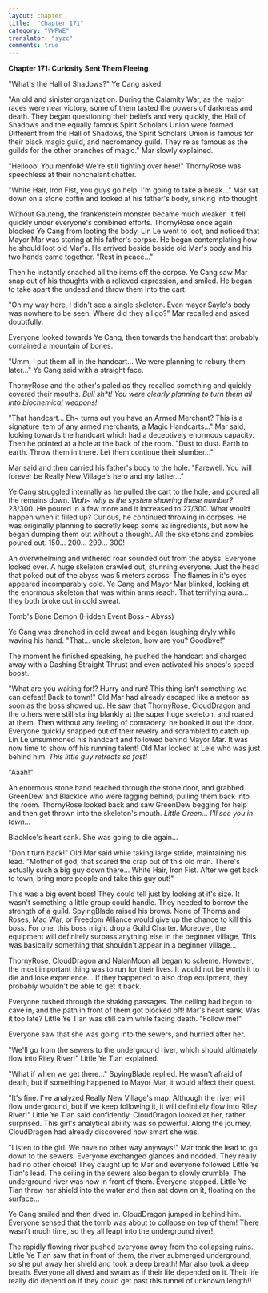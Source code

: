 ```yaml
---
layout: chapter
title:  "Chapter 171"
category: "VWPWE"
translator: "syzc"
comments: true
---
```


**Chapter 171: Curiosity Sent Them Fleeing**

"What's the Hall of Shadows?" Ye Cang asked.

"An old and sinister organization. During the Calamity War, as the major races were near victory, some of them tasted the powers of darkness and death. They began questioning their beliefs and very quickly, the Hall of Shadows and the equally famous Spirit Scholars Union were formed. Different from the Hall of Shadows, the Spirit Scholars Union is famous for their black magic guild, and necromancy guild. They're as famous as the guilds for the other branches of magic." Mar slowly explained.

"Hellooo! You menfolk! We're still fighting over here!" ThornyRose was speechless at their nonchalant chatter.

"White Hair, Iron Fist, you guys go help. I'm going to take a break..." Mar sat down on a stone coffin and looked at his father's body, sinking into thought.

Without Gauteng, the frankenstein monster became much weaker. It fell quickly under everyone's combined efforts. ThornyRose once again blocked Ye Cang from looting the body. Lin Le went to loot, and noticed that Mayor Mar was staring at his father's corpse. He began contemplating how he should loot old Mar's. He arrived beside beside old Mar's body and his two hands came together. "Rest in peace..."

Then he instantly snached all the items off the corpse. Ye Cang saw Mar snap out of his thoughts with a relieved expression, and smiled. He began to take apart the undead and throw them into the cart.

"On my way here, I didn't see a single skeleton. Even mayor Sayle's body was nowhere to be seen. Where did they all go?" Mar recalled and asked doubtfully.

Everyone looked towards Ye Cang, then towards the handcart that probably contained a mountain of bones.

"Umm, I put them all in the handcart... We were planning to rebury them later..." Ye Cang said with a straight face.

ThornyRose and the other's paled as they recalled something and quickly covered their mouths. *Bull sh\*t! You were clearly planning to turn them all into biochemical weapons!*

"That handcart... Eh~ turns out you have an Armed Merchant? This is a signature item of any armed merchants, a Magic Handcarts..." Mar said, looking towards the handcart which had a deceptively enormous capacity. Then he pointed at a hole at the back of the room. "Dust to dust. Earth to earth. Throw them in there. Let them continue their slumber..." 

Mar said and then carried his father's body to the hole. "Farewell. You will forever be Really New Village's hero and my father..."

Ye Cang struggled internally as he pulled the cart to the hole, and poured all the remains down. *Wah~ why is the system showing these number?* 23/300. He poured in a few more and it increased to 27/300. What would happen when it filled up? Curious, he continued throwing in corpses. He was originally planning to secretly keep some as ingredients, but now he began dumping them out without a thought. All the skeletons and zombies poured out. 150... 200... 299... 300!

An overwhelming and withered roar sounded out from the abyss. Everyone looked over. A huge skeleton crawled out, stunning everyone. Just the head that poked out of the abyss was 5 meters across! The flames in it's eyes appeared incomparably cold. Ye Cang and Mayor Mar blinked, looking at the enormous skeleton that was within arms reach. That terrifying aura... they both broke out in cold sweat. 

Tomb's Bone Demon (Hidden Event Boss - Abyss)

Ye Cang was drenched in cold sweat and began laughing dryly while waving his hand. "That... uncle skeleton, how are you? Goodbye!"

The moment he finished speaking, he pushed the handcart and charged away with a Dashing Straight Thrust and even activated his shoes's speed boost.

"What are you waiting for!? Hurry and run! This thing isn't something we can defeat! Back to town!" Old Mar had already escaped like a meteor as soon as the boss showed up. He saw that ThornyRose, CloudDragon and the others were still staring blankly at the super huge skeleton, and roared at them. Then without any feeling of comradery, he booked it out the door. Everyone quickly snapped out of their revelry and scrambled to catch up. Lin Le unsummoned his handcart and followed behind Mayor Mar. It was now time to show off his running talent! Old Mar looked at Lele who was just behind him. *This little guy retreats so fast!*

"Aaah!"

An enormous stone hand reached through the stone door, and grabbed GreenDew and BlackIce who were lagging behind, pulling them back into the room. ThornyRose looked back and saw GreenDew begging for help and then get thrown into the skeleton's mouth. *Little Green... I'll see you in town...*

BlackIce's heart sank. She was going to die again...

"Don't turn back!" Old Mar said while taking large stride, maintaining his lead. "Mother of god, that scared the crap out of this old man. There's actually such a big guy down there... White Hair, Iron Fist. After we get back to town, bring more people and take this guy out!"

This was a big event boss! They could tell just by looking at it's size. It wasn't something a little group could handle. They needed to borrow the strength of a guild. SpyingBlade raised his brows. None of Thorns and Roses, Mad War, or Freedom Alliance would give up the chance to kill this boss. For one, this boss might drop a Guild Charter. Moreover, the equipment will definitely surpass anything else in the beginner village. This was basically something that shouldn't appear in a beginner village...

ThornyRose, CloudDragon and NalanMoon all began to scheme. However, the most important thing was to run for their lives. It would not be worth it to die and lose experience... If they happened to also drop equipment, they probably wouldn't be able to get it back.

Everyone rushed through the shaking passages. The ceiling had begun to cave in, and the path in front of them got blocked off! Mar's heart sank. Was it too late? Little Ye Tian was still calm while facing death. "Follow me!"

Everyone saw that she was going into the sewers, and hurried after her.

"We'll go from the sewers to the underground river, which should ultimately flow into Riley River!" Little Ye Tian explained.

"What if when we get there..." SpyingBlade replied. He wasn't afraid of death, but if something happened to Mayor Mar, it would affect their quest.

"It's fine. I've analyzed Really New Village's map. Although the river will flow underground, but if we keep following it, it will definitely flow into Riley River!" Little Ye Tian said confidently. CloudDragon looked at her, rather surprised. This girl's analytical ability was so powerful. Along the journey, CloudDragon had already discovered how smart she was.

"Listen to the girl. We have no other way anyways!" Mar took the lead to go down to the sewers. Everyone exchanged glances and nodded. They really had no other choice! They caught up to Mar and everyone followed Little Ye Tian's lead. The ceiling in the sewers also began to slowly crumble. The underground river was now in front of them. Everyone stopped. Little Ye Tian threw her shield into the water and then sat down on it, floating on the surface...

Ye Cang smiled and then dived in. CloudDragon jumped in behind him. Everyone sensed that the tomb was about to collapse on top of them! There wasn't much time, so they all leapt into the underground river!

The rapidly flowing river pushed everyone away from the collapsing ruins. Little Ye Tian saw that in front of them, the river submerged underground, so she put away her shield and took a deep breath! Mar also took a deep breath. Everyone all dived and swam as if their life depended on it. Their life really did depend on if they could get past this tunnel of unknown length!!
